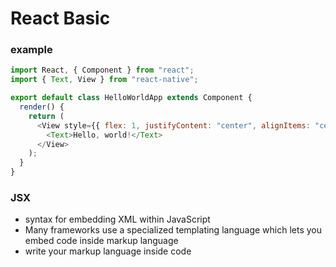 # React Basic

### example

```js
import React, { Component } from "react";
import { Text, View } from "react-native";

export default class HelloWorldApp extends Component {
  render() {
    return (
      <View style={{ flex: 1, justifyContent: "center", alignItems: "center" }}>
        <Text>Hello, world!</Text>
      </View>
    );
  }
}
```

### JSX

- syntax for embedding XML within JavaScript
- Many frameworks use a specialized templating language which lets you embed code inside markup language
- write your markup language inside code

